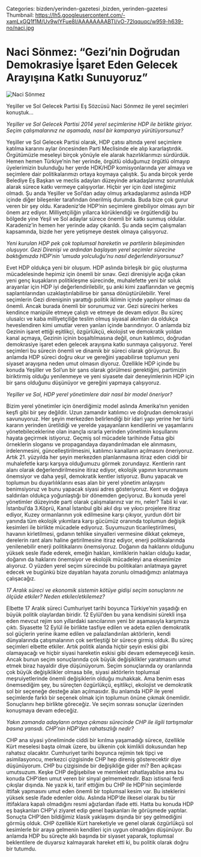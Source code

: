 Categories: bizden/yerinden-gazetesi ,bizden, yerinden-gazetesi
Thumbnail: https://lh5.googleusercontent.com/-xamLxGQ1f1M/Uv9wlYFue8I/AAAAAAAABTI/vO-72lqquqc/w959-h639-no/naci.jpg


# Naci Sönmez:  “Gezi’nin Doğrudan Demokrasiye İşaret Eden Gelecek Arayışına Katkı Sunuyoruz”

![Naci Sönmez](https://lh5.googleusercontent.com/-xamLxGQ1f1M/Uv9wlYFue8I/AAAAAAAABTI/vO-72lqquqc/w959-h639-no/naci.jpg)

Yeşiller ve Sol Gelecek Partisi Eş Sözcüsü Naci Sönmez ile yerel seçimleri konuştuk…

*Yeşiller ve Sol Gelecek Partisi 2014 yerel seçimlerine HDP ile birlikte giriyor. Seçim çalışmalarınız ne aşamada, nasıl bir kampanya yürütüyorsunuz?*

Yeşiller ve Sol Gelecek Partisi olarak, HDP çatısı altında yerel seçimlere katılma kararını aylar öncesinden Parti Meclisinde ele alıp kararlaştırdık. Örgütümüzle meseleyi birçok yönüyle ele alarak hazırlıklarımızı sürdürdük. Hemen hemen Türkiye’nin her yerinde, örgütlü olduğumuz örgütlü olmayıp üyelerimizin bulunduğu her yerde HDK/HDP komisyonlarında yer almaya ve seçimlere dair politikalarımızı ortaya koymaya çalıştık.
Şu anda birçok yerde Belediye Eş Başkan ve meclis adayları düzeyinde arkadaşlarımız sorumluluk alarak sürece katkı vermeye çalışıyorlar. Hiçbir yer için özel isteğimiz olmadı. Şu anda Yeşiller ve Sol’dan aday olmuş arkadaşlarımız aslında HDP içinde diğer bileşenler tarafından önerilmiş durumda. Buda bize çok gurur veren bir şey oldu.
Karadeniz’de HDP’nin seçimlere girebiliyor olması ayrı bir önem arz ediyor. Milliyetçiliğin yıllarca körüklendiği ve örgütlendiği bu bölgede yine Yeşil ve Sol adaylar sürece önemli bir katkı sunmuş oldular. Karadeniz’in hemen her yerinde aday çıkarıldı. Şu anda seçim çalışmaları kapsamında, bizde her yere yetişmeye destek olmaya çalışıyoruz. 

*Yeni kurulan HDP pek çok toplumsal hareketin ve partilerin bileşiminden oluşuyor. Gezi Direnişi ve ardından başlayan yerel seçimler sürecine baktığımızda HDP’nin ‘umuda yolculuğu’nu nasıl değerlendiriyorsunuz?*

Evet HDP oldukça yeni bir oluşum. HDP aslında birleşik bir güç oluşturma mücadelesinde hepimiz için önemli bir sınav. Gezi direnişiyle açığa çıkan yeni genç kuşakların politikleşme sürecinde, muhalefette yeni bir soluk arayanlar için HDP iyi değerlendirilebilir, şu anki kimi zaaflarından ve geçmiş saplantılarından uzaklaştırılabilirse bir şansa dönüştürülebilir. 
Yerel seçimlerin Gezi direnişinin yarattığı politik iklimin içinde yapılıyor olması da önemli. Ancak burada önemli bir sorunumuz var. Gezi sürecini herkes kendince manipüle etmeye çalıştı ve etmeye de devam ediyor. Bu süreç ulusalcı ve kaba milliyetçiliğe teslim olmuş siyasal akımları da oldukça heveslendiren kimi umutlar veren yanları içinde barındırıyor. O anlamda biz Gezinin işaret ettiği eşitlikçi, özgürlükçü, ekolojist ve demokratik yoldan kanal açmaya, Gezinin içinin boşaltılmasına değil, onun katılımcı, doğrudan demokrasiye işaret eden gelecek arayışına katkı sunmaya çalışıyoruz. Yerel seçimleri bu sürecin önemli ve dinamik bir süreci olarak görüyoruz.
Bu anlamda HDP süreci doğru okur ve gereğini yapabilirse toplumun yeni siyaset arayışına neden umut olmasın diyoruz. Özellikle HDP içinde bu konuda Yeşiller ve Sol’un bir şans olarak görülmesi gerektiğini, partimizin biriktirmiş olduğu yenilenmeye ve yeni siyasete dair deneyimlerinin HDP için bir şans olduğunu düşünüyor ve gereğini yapmaya çalışıyoruz.

*Yeşiller ve Sol, HDP yerel yönetimlere dair nasıl bir model öneriyor?*

Bizim yerel yönetimler için önerdiğimiz model aslında Amerika’nın yeniden keşfi gibi bir şey değildir. Uzun zamandır katılımcı ve doğrudan demokrasiyi savunuyoruz. Her şeyin merkezden belirlendiği bir idari yapı yerine her türlü kararın yerinden üretildiği ve yerelde yaşayanların kendilerini ve yaşamlarını yönetebileceklerine olan inançla ısrarla yerinden yönetimin koşullarını hayata geçirmek istiyoruz.
Geçmiş sol mücadele tarihinde Fatsa gibi örneklerin slogansı ve propagandaya dayandırılmadan ele alınmasını, irdelenmesini, güncelleştirilmesini, katılımcı kanalların açılmasını öneriyoruz. Artık 21. yüzyılda her şeyin merkezden planlanmasına itiraz eden ciddi bir muhalefetle karşı karşıya olduğumuzu görmek zorundayız.
Kentlerin rant alanı olarak değerlendirilmesine itiraz ediyor, ekolojik yapının korunmasını önemsiyor ve daha yeşil, demokratik kentler istiyoruz. Bunu yapacak ve toplumun bu duyarlılıklarını esas alan bir yerel yönetim anlayışını benimsiyoruz ve bunu yapacak siyasi adres gösteriyoruz.
Kent ve doğaya saldırılan oldukça yoğunlaştığı bir dönemden geçiyoruz. Bu konuda yerel yönetimler düzeyinde parti olarak çalışmalarınız var mı, neler?
Tabii ki var. İstanbul’da 3.Köprü, Kanal İstanbul gibi akıl dışı ve yıkıcı projelere itiraz ediyor, Kuzey ormanlarının yok edilmesine karşı çıkıyor, yurdun dört bir yanında tüm ekolojik yıkımlara karşı gücümüz oranında toplumun değişik kesimleri ile birlikte mücadele ediyoruz.
Suyumuzun ticarileştirilmesi, havanın kirletilmesi, gıdanın tehlike sinyalleri vermesine dikkat çekmeye, derelerin rant alanı haline getirilmesine itiraz ediyor, enerji politikalarında yenilenebilir enerji politikalarını önemsiyoruz.
Doğanın da haklarını olduğunu yüksek sesle ifade ederek, emeğin hakları, kimliklerin hakları olduğu kadar, doğanın da haklarını önemsiyor ve ekolojik mücadeleyi ana eksenimize alıyoruz. O yüzden yerel seçim sürecinde bu politikaları anlatmaya gayret edecek ve bugünkü bize dayatılan hayata zorunlu olmadığımızı anlatmaya çalışacağız.

*17 Aralık süreci ve ekonomik sistemin kötüye gidişi seçim sonuçlarını ne ölçüde etkiler? Neden etkiler/etkilemez?*

Elbette 17 Aralık süreci Cumhuriyet tarihi boyunca Türkiye’nin yaşadığı en büyük politik olaylardan biridir. 12 Eylül’den bu yana kendisini sürekli inşa eden mevcut rejim son yıllardaki sancılarının yeni bir aşamasıyla karşımıza çıktı.
Siyasette 12 Eylül ile birlikte tasfiye edilen ve adeta ezilen demokratik sol güçlerin yerine ikame edilen ve palazlandırılan aktörlerin, kendi dünyalarında çatışmalarının çok sertleştiği bir sürece girmiş olduk.
Bu süreç seçimleri elbette etkiler. Artık politik alanda hiçbir şeyin eskisi gibi olamayacağı ve hiçbir siyasi hareketin eskisi gibi devam edemeyeceği kesin. Ancak bunun seçim sonuçlarında çok büyük değişiklikler yaratmasını umut etmek biraz hayaldir diye düşünüyorum. Seçim sonuçlarında oy oranlarında çok büyük değişiklikler olmasa bile, siyasi aktörlerin toplumsal meşruiyetlerinde önemli değişiklerin olduğu muhakkak.
Ama benim esas önemsediğim şey, bu süreçten özgürlükçü, eşitlikçi, ekolojist ve demokratik sol bir seçeneğe desteğe alan açılmasıdır. Bu anlamda HDP ile yerel seçimlerde farklı bir seçenek olmak için toplumun önüne çıkmak önemlidir. Sonuçlarını hep birlikte göreceğiz. Ve seçim sonrası sonuçlar üzerinden konuşmaya devam edeceğiz.

*Yakın zamanda adayların ortaya çıkması sürecinde CHP ile ilgili tartışmalar basına yansıdı. CHP’nin HDP’den rahatsızlığı nedir?*

CHP ana siyasi yöneliminde ciddi bir kırılma yaşamadığı sürece, özellikle Kürt meselesi başta olmak üzere, bu ülkenin çok kimlikli dokusundan hep rahatsız olacaktır. Cumhuriyet tarihi boyunca rejimin tek tipçi ve asimilasyoncu, merkezci çizgisinde CHP hep direniş gösterecektir diye düşünüyorum. CHP bu çizgisinde bir değişikliğe gider mi? Ben açıkçası umutsuzum. Keşke CHP değişebilse ve memleket rahatlayabilse ama bu konuda CHP’den umut veren bir sinyal gelmemektedir. Bazı istisnai ferdi çıkışlar dışında.
Ne yazık ki, tarif ettiğim bu CHP ile HDP’nin seçimlerde ittifak yapmasını umut eden önemli bir toplumsal kesim var. Bu isteklerini yüksek sesle ifade edenler oldu. Aslında HDP’de ilkesel olarak bu tür ittifaklara kapalı olmadığını resmi ağızlardan ifade etti. Hatta bu konuda HDP eş başkanları CHP’yi ziyaret edip genel başkanları ile görüşmede yaptılar.
Sonuçta CHP’den bildiğimiz klasik yaklaşımı dışında bir şey gelmediğini görmüş olduk. CHP özellikle Kürt hareketiyle ve genel olarak özgürlükçü sol kesimlerle bir araya gelmenin kendileri için uygun olmadığını düşünüyor. Bu anlamda HDP bu süreçte aklı başında bir siyaset yaparak, toplumsal beklentilere de duyarsız kalmayarak hareket etti ki, bu politik olarak doğru bir tutumdu.
